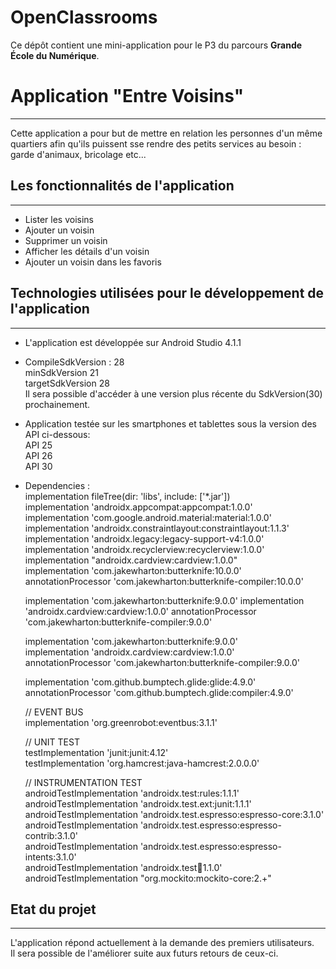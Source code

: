 # OpenClassrooms

Ce dépôt contient une mini-application pour le P3 du parcours **Grande École du Numérique**.

# Application "Entre Voisins"
***
Cette application a pour but de mettre en relation les personnes d'un même quartiers afin
qu'ils puissent sse rendre des petits services au besoin : garde d'animaux, bricolage etc...

## Les fonctionnalités de l'application
***
 * Lister les voisins
 * Ajouter un voisin
 * Supprimer un voisin
 * Afficher les détails d'un voisin
 * Ajouter un voisin dans les favoris

 ## Technologies utilisées pour le développement de l'application
 ***

 * L'application est développée sur Android Studio 4.1.1

 * CompileSdkVersion : 28  
    minSdkVersion 21  
    targetSdkVersion 28  
 Il sera possible d'accéder à une version plus récente du SdkVersion(30) prochainement.

 *  Application testée sur les smartphones et tablettes sous la version des API ci-dessous:  
    API 25  
    API 26  
    API 30

 * Dependencies :  
     implementation fileTree(dir: 'libs', include: ['*.jar'])  
     implementation 'androidx.appcompat:appcompat:1.0.0'  
     implementation 'com.google.android.material:material:1.0.0'  
     implementation 'androidx.constraintlayout:constraintlayout:1.1.3'  
     implementation 'androidx.legacy:legacy-support-v4:1.0.0'  
     implementation 'androidx.recyclerview:recyclerview:1.0.0'  
     implementation "androidx.cardview:cardview:1.0.0"  
     implementation 'com.jakewharton:butterknife:10.0.0'  
     annotationProcessor 'com.jakewharton:butterknife-compiler:10.0.0'  


     implementation 'com.jakewharton:butterknife:9.0.0'
     implementation 'androidx.cardview:cardview:1.0.0'
     annotationProcessor 'com.jakewharton:butterknife-compiler:9.0.0'


     implementation 'com.jakewharton:butterknife:9.0.0'  
     implementation 'androidx.cardview:cardview:1.0.0'  
     annotationProcessor 'com.jakewharton:butterknife-compiler:9.0.0'  


     implementation 'com.github.bumptech.glide:glide:4.9.0'  
     annotationProcessor 'com.github.bumptech.glide:compiler:4.9.0'  

     // EVENT BUS  
     implementation 'org.greenrobot:eventbus:3.1.1'  

     // UNIT TEST  
     testImplementation 'junit:junit:4.12'  
     testImplementation 'org.hamcrest:java-hamcrest:2.0.0.0'  

     // INSTRUMENTATION TEST  
     androidTestImplementation 'androidx.test:rules:1.1.1'  
     androidTestImplementation 'androidx.test.ext:junit:1.1.1'  
     androidTestImplementation 'androidx.test.espresso:espresso-core:3.1.0'  
     androidTestImplementation 'androidx.test.espresso:espresso-contrib:3.1.0'  
     androidTestImplementation 'androidx.test.espresso:espresso-intents:3.1.0'  
     androidTestImplementation 'androidx.test:runner:1.1.0'  
     androidTestImplementation "org.mockito:mockito-core:2.+"

  ## Etat du projet
  ***
  L'application répond actuellement à la demande des premiers utilisateurs.  
  Il sera possible de l'améliorer suite aux futurs retours de ceux-ci.
